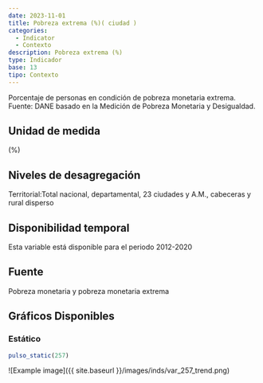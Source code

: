 ```yaml
---
date: 2023-11-01
title: Pobreza extrema (%)( ciudad )
categories:
  - Indicator
  - Contexto
description: Pobreza extrema (%)
type: Indicador
base: 13
tipo: Contexto
--- 
```


Porcentaje de personas en condición de pobreza monetaria extrema.
Fuente: DANE basado en la Medición de Pobreza Monetaria y Desigualdad.

## Unidad de medida
(%)

## Niveles de desagregación
Territorial:Total nacional, departamental, 23 ciudades y A.M., cabeceras y rural disperso

## Disponibilidad temporal
Esta variable está disponible para el periodo 2012-2020

## Fuente
Pobreza monetaria y pobreza monetaria extrema

## Gráficos Disponibles

### Estático

``` R
pulso_static(257)
```

![Example image]({{ site.baseurl }}/images/inds/var_257_trend.png)